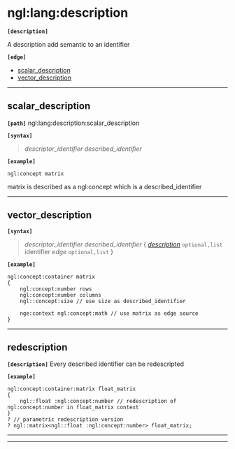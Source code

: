 # ngl:lang:description

__`[description]`__

A description add semantic to an identifier

__`[edge]`__

- [scalar_description]
- [vector_description]

---------------------------------------

## scalar_description

__`[path]`__ ngl:lang:description:scalar_description

__`[syntax]`__

>_descriptor_identifier_ _described_identifier_

__`[example]`__

```
ngl:concept matrix
```
matrix is described as a ngl:concept which is a described_identifier

---------------------------------------

## vector_description

__`[syntax]`__

>_descriptor_identifier_ _described_identifier_
{
    _[description]_ `optional,list`
    identifier
    _edge_ `optional,list`
}

__`[example]`__

```
ngl:concept:container matrix
{
    ngl:concept:number rows
    ngl:concept:number columns
    ngl::concept:size // use size as described_identifier

    nge:context ngl:concept:math // use matrix as edge source
}
```

---------------------------------------

## redescription

__`[description]`__
Every described identifier can be redescripted

__`[example]`__

```
ngl:concept:container:matrix float_matrix
{
    ngl::float :ngl:concept:number // redescription of ngl:concept:number in float_matrix context
}
? // parametric redescription version
? ngl::matrix<ngl::float :ngl:concept:number> float_matrix;
```

---------------------------------------

---------------------------------------
[alias]: #alias
[ngl:data]: /doc/reference/ngl/data
[ngl:entity]: /doc/reference/ngl/entity

[description]: #description
[scalar_description]: #scalar_description
[vector_description]: #vector_description